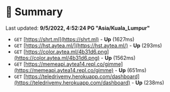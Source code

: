 # 📖 Summary
Last updated: **9/5/2022, 4:52:24 PG "Asia/Kuala_Lumpur"**

- `GET` [https://shrt.ml](https://shrt.ml) - **Up** (1627ms)
- `GET` [https://hst.aytea.ml/](https://hst.aytea.ml/) - **Up** (293ms)
- `GET` [https://color.aytea.ml/4b31d6.png](https://color.aytea.ml/4b31d6.png) - **Up** (1562ms)
- `GET` [https://memeapi.aytea14.repl.co/gimme](https://memeapi.aytea14.repl.co/gimme) - **Up** (651ms)
- `GET` [https://teledrivemy.herokuapp.com/dashboard](https://teledrivemy.herokuapp.com/dashboard) - **Up** (238ms)
